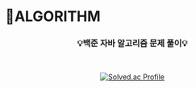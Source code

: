 # 📌ALGORITHM 

<div align="center">

### 💡백준 자바 알고리즘 문제 풀이💡

<br>

[![Solved.ac Profile](http://mazassumnida.wtf/api/v2/generate_badge?boj=ghdtjdco3)](https://solved.ac/ghdtjdco3/)

</div>
